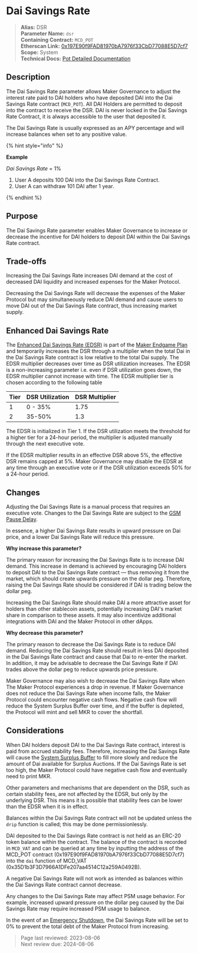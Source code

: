 # Dai Savings Rate

>**Alias:** DSR  
>**Parameter Name:** `dsr`  
>**Containing Contract:** `MCD_POT`  
>**Etherscan Link:** [0x197E90f9FAD81970bA7976f33CbD77088E5D7cf7](https://etherscan.io/address/0x197e90f9fad81970ba7976f33cbd77088e5d7cf7)  
>**Scope:** System  
>**Technical Docs:** [Pot Detailed Documentation](https://docs.makerdao.com/smart-contract-modules/rates-module/pot-detailed-documentation)  

## Description
The Dai Savings Rate parameter allows Maker Governance to adjust the interest rate paid to DAI holders who have deposited DAI into the Dai Savings Rate contract (`MCD_POT`). All DAI Holders are permitted to deposit into the contract to receive the DSR. DAI is never locked in the Dai Savings Rate Contract, it is always accessible to the user that deposited it.

The Dai Savings Rate is usually expressed as an APY percentage and will increase balances when set to any positive value.

{% hint style="info" %} 

**Example**

_Dai Savings Rate_ = 1%

1. User A deposits 100 DAI into the Dai Savings Rate Contract.
2. User A can withdraw 101 DAI after 1 year.

{% endhint %}

## Purpose

The Dai Savings Rate parameter enables Maker Governance to increase or decrease the incentive for DAI holders to deposit DAI within the Dai Savings Rate contract.

## Trade-offs

Increasing the Dai Savings Rate increases DAI demand at the cost of decreased DAI liquidity and increased expenses for the Maker Protocol.

Decreasing the Dai Savings Rate will decrease the expenses of the Maker Protocol but may simultaneously reduce DAI demand and cause users to move DAI out of the Dai Savings Rate contract, thus increasing market supply.

## Enhanced Dai Savings Rate

The [Enhanced Dai Savings Rate (EDSR)](https://mips.makerdao.com/mips/details/MIP104#3-2-2-enhanced-dai-savings-rate-edsr-) is part of the [Maker Endgame Plan](https://endgame.makerdao.com) and temporarily increases the DSR through a multiplier when the total Dai in the Dai Savings Rate contract is low relative to the total Dai supply. The EDSR multiplier decreases over time as DSR utilization increases. The EDSR is a non-increasing parameter i.e. even if DSR utilization goes down, the EDSR multiplier cannot increase with time. The EDSR multiplier tier is chosen according to the following table

| Tier | DSR Utilization  | DSR Multiplier  |
|-----------|---------------|---------------|
| 1         |  0 - 35%  | 1.75        |
| 2         | 35-50%   | 1.3     |

The EDSR is initialized in Tier 1. If the DSR utilization meets the threshold for a higher tier for a 24-hour period, the multiplier is adjusted manually through the next executive vote. 

If the EDSR multiplier results in an effective DSR above 5%, the effective DSR remains capped at 5%. Maker Governance may disable the EDSR at any time through an executive vote or if the DSR utilization exceeds 50% for a 24-hour period.  

## Changes
Adjusting the Dai Savings Rate is a manual process that requires an executive vote. Changes to the Dai Savings Rate are subject to the [GSM Pause Delay](param-gsm-pause-delay.md).

In essence, a higher Dai Savings Rate results in upward pressure on Dai price, and a lower Dai Savings Rate will reduce this pressure.

**Why increase this parameter?**

The primary reason for increasing the Dai Savings Rate is to increase DAI demand. This increase in demand is achieved by encouraging DAI holders to deposit DAI to the Dai Savings Rate contract &mdash; thus removing it from the market, which should create upwards pressure on the dollar peg. Therefore, raising the Dai Savings Rate should be considered if DAI is trading below the dollar peg.

Increasing the Dai Savings Rate should make DAI a more attractive asset for holders than other stablecoin assets, potentially increasing DAI's market share in comparison to these assets. It may also incentivize additional integrations with DAI and the Maker Protocol in other dApps.

**Why decrease this parameter?**

The primary reason to decrease the Dai Savings Rate is to reduce DAI demand. Reducing the Dai Savings Rate should result in less DAI deposited in the Dai Savings Rate contract and cause that Dai to re-enter the market. In addition, it may be advisable to decrease the Dai Savings Rate if DAI trades above the dollar peg to reduce upwards price pressure.

Maker Governance may also wish to decrease the Dai Savings Rate when The Maker Protocol experiences a drop in revenue. If Maker Governance does not reduce the Dai Savings Rate when income falls, the Maker Protocol could encounter negative cash flows. Negative cash flow will reduce the System Surplus Buffer over time, and if the buffer is depleted, the Protocol will mint and sell MKR to cover the shortfall.

## Considerations
When DAI holders deposit DAI to the Dai Savings Rate contract, interest is paid from accrued stability fees. Therefore, increasing the Dai Savings Rate will cause the [System Surplus Buffer](param-system-surplus-buffer.md) to fill more slowly and reduce the amount of Dai available for Surplus Auctions. If the Dai Savings Rate is set too high, the Maker Protocol could have negative cash flow and eventually need to print MKR.

Other parameters and mechanisms that are dependent on the DSR, such as certain stability fees, are not affected by the EDSR, but only by the underlying DSR. This means it is possible that stability fees can be lower than the EDSR when it is in effect.

Balances within the Dai Savings Rate contract will not be updated unless the `drip` function is called; this may be done permissionlessly.

DAI deposited to the Dai Savings Rate contract is not held as an ERC-20 token balance within the contract. The balance of the contract is recorded in `MCD_VAT` and can be queried at any time by inputting the address of the MCD_POT contract (0x197E90f9FAD81970bA7976f33CbD77088E5D7cf7) into the `dai` function of MCD_VAT (0x35D1b3F3D7966A1DFe207aa4514C12a259A0492B).

A negative Dai Savings Rate will not work as intended as balances within the Dai Savings Rate contract cannot decrease.

Any changes to the Dai Savings Rate may affect PSM usage behavior. For example, increased upward pressure on the dollar peg caused by the Dai Savings Rate may require increased PSM usage to balance.

In the event of an [Emergency Shutdown](https://docs.makerdao.com/smart-contract-modules/shutdown), the Dai Savings Rate will be set to 0% to prevent the total debt of the Maker Protocol from increasing.

>Page last reviewed: 2023-08-06  
>Next review due: 2024-08-06  

